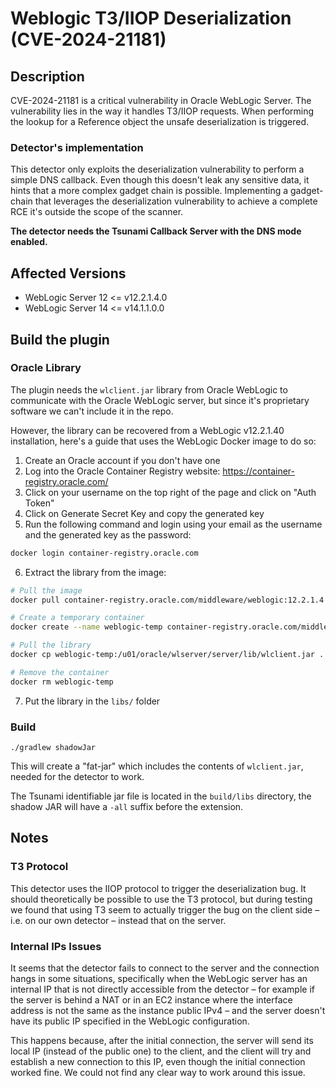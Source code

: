 # Weblogic T3/IIOP Deserialization (CVE-2024-21181)

## Description

CVE-2024-21181 is a critical vulnerability in Oracle WebLogic Server. The vulnerability lies in the way it
handles T3/IIOP requests. When performing the lookup for a Reference object the unsafe deserialization is triggered.

### Detector's implementation

This detector only exploits the deserialization vulnerability to perform a simple DNS callback. 
Even though this doesn't leak any sensitive data, it hints that a more complex gadget chain is possible.
Implementing a gadget-chain that leverages the deserialization vulnerability to achieve a complete RCE
it's outside the scope of the scanner.

**The detector needs the Tsunami Callback Server with the DNS mode enabled.**

## Affected Versions

-  WebLogic Server 12 <= v12.2.1.4.0
-  WebLogic Server 14 <= v14.1.1.0.0

## Build the plugin

### Oracle Library

The plugin needs the `wlclient.jar` library from Oracle WebLogic to communicate with the Oracle WebLogic server, but since it's proprietary software we can't include it in the repo.

However, the library can be recovered from a WebLogic v12.2.1.40 installation, here's a guide that uses the WebLogic Docker image to do so:
1. Create an Oracle account if you don't have one
2. Log into the Oracle Container Registry website: https://container-registry.oracle.com/
3. Click on your username on the top right of the page and click on "Auth Token"
4. Click on Generate Secret Key and copy the generated key
5. Run the following command and login using your email as the username and the generated key as the password:
```sh
docker login container-registry.oracle.com
```
6. Extract the library from the image:
```sh
# Pull the image
docker pull container-registry.oracle.com/middleware/weblogic:12.2.1.4

# Create a temporary container
docker create --name weblogic-temp container-registry.oracle.com/middleware/weblogic:12.2.1.4

# Pull the library
docker cp weblogic-temp:/u01/oracle/wlserver/server/lib/wlclient.jar .

# Remove the container
docker rm weblogic-temp
```
7. Put the library in the `libs/` folder

### Build 

```shell
./gradlew shadowJar
```

This will create a "fat-jar" which includes the contents of `wlclient.jar`, needed for the detector to work.

The Tsunami identifiable jar file is located in the `build/libs` directory, the shadow JAR will have a `-all` suffix before the extension.

## Notes
### T3 Protocol
This detector uses the IIOP protocol to trigger the deserialization bug. It should theoretically be possible to use the T3 protocol, but during testing we found that using T3 seem to actually trigger the bug on the client side – i.e. on our own detector – instead that on the server.

### Internal IPs Issues
It seems that the detector fails to connect to the server and the connection hangs in some situations, specifically when the WebLogic server has an internal IP that is not directly accessible from the detector – for example if the server is behind a NAT or in an EC2 instance where the interface address is not the same as the instance public IPv4 – and the server doesn't have its public IP specified in the WebLogic configuration.

This happens because, after the initial connection, the server will send its local IP (instead of the public one) to the client, and the client will try and establish a new connection to this IP, even though the initial connection worked fine. We could not find any clear way to work around this issue.
